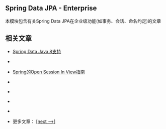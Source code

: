 ## Spring Data JPA - Enterprise

本模块包含有关Spring Data JPA在企业级功能(如事务、会话、命名约定)的文章

## 相关文章

- [Spring Data Java 8支持](docs/SpringData-Java8支持.md)
- []()
- [Spring的Open Session In View指南](docs/Spring的Open-Session-In-View指南.md)
- []()
- []()
- []()
- []()

- 更多文章： [[next -->]](../spring-boot-persistence-2/README.md)